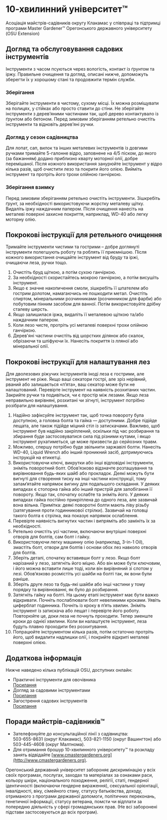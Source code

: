 # 10-хвилинний університет™

Асоціація майстрів-садівників округу Клакамас у співпраці та підтримці програми Master Gardener™ Орегонського державного університету (OSU Extension)  
## Догляд та обслуговування садових інструментів

Інструменти з часом псуються через вологість, контакт із ґрунтом та іржу. Правильне очищення та догляд, описані нижче, допоможуть зберегти їх у хорошому стані та продовжити термін служби.

### Зберігання
Зберігайте інструменти в чистому, сухому місці. Їх можна розміщувати на полицях, у стійках або просто ставити до стіни. Не зберігайте інструменти з дерев’яними частинами так, щоб дерево контактувало із ґрунтом або бетоном. Перед зимовим зберіганням ретельно очистіть інструменти та відновіть дерев’яні ручки.

### Догляд у сезон садівництва
Для лопат, сап, вилок та інших металевих інструментів із довгими ручками тримайте 5-галонне відро, заповнене на 4/5 піском, до якого (за бажанням) додано приблизно кварту моторної олії, добре перемішаної. Після кожного використання занурюйте інструмент у відро кілька разів, щоб очистити лезо та покрити його олією. Вийміть інструмент та протріть його трохи олійною ганчіркою.

### Зберігання взимку
Перед зимовим зберіганням ретельно очистіть інструменти. Зішкребіть ґрунт, за необхідності використовуючи жорстку металеву щітку. Видаліть іржу наждачним папером. Після очищення нанесіть на металеві поверхні захисне покриття, наприклад, WD-40 або легку моторну олію.

## Покрокові інструкції для ретельного очищення
Тримайте інструменти чистими та гострими – добре доглянуті інструменти полегшують роботу та роблять її приємнішою. Після кожного використання очищайте інструмент від бруду та іржі, очищаючи леза, ручки тощо.

1. Очистіть бруд щіткою, а потім сухою ганчіркою.  
2. За необхідності скористайтесь мокрою ганчіркою, а потім висушіть інструмент.  
3. Якщо є значне накопичення смоли, зішкребіть її шпателем або гострим долотом, намагаючись не пошкодити метал. Очистіть спиртом, мінеральними розчинниками (розчинником для фарби) або побутовим пінним засобом для ванної. Потім використовуйте дрібну сталеву шерсть.  
4. Якщо залишилася іржа, видаліть її металевою щіткою та/або наждачним папером.  
5. Коли лезо чисте, протріть усі металеві поверхні трохи олійною ганчіркою.  
6. Дерев'яні частини очистіть від шорстких ділянок або скалок, обрізаючи та шліфуючи їх. Нанесіть покриття із лляної або мінеральної олії.  

## Покрокові інструкції для налаштування лез
Для дволезових ріжучих інструментів іноді леза є гострими, але інструмент не ріже. Якщо ваші секатори гострі, але зріз нерівний, рваний або залишається «п’ята», ваш секатор може бути не налаштований. Перевірте інструмент на наявність розхитаних частин. Закрийте ручки та подивіться, чи є простір між лезами. Якщо леза неправильно вирівняні, розхитані чи зігнуті, інструмент потрібно розібрати для налаштування.

1. Надійно зафіксуйте інструмент так, щоб точка повороту була доступною, а головка болта та гайка — доступними. Добре підійде лещата, але також підійде міцний стіл із затискачами. Важливо, щоб інструмент був надійно закріплений, оскільки під час розбирання та збирання буде застосовуватися сила під різними кутами, і якщо інструмент рухатиметься, це може призвести до серйозних травм.  
2. Можливо, спершу потрібно буде звільнити заржавілі болти. Нанесіть WD-40, Liquid Wrench або інший проникний засіб, дотримуючись інструкцій на етикетці.  
3. Використовуючи ключі, викрутки або інші відповідні інструменти, зніміть поворотний болт. Обов’язково відзначте розташування та вирівнювання будь-яких шайб або прокладок. Деякі можуть бути вигнуті для створення тиску на інші частини конструкції, тому запам’ятайте напрямок вигину для подальшого складання. У деяких випадках є стопорна гайка або інший пристрій для запобігання її повороту. Якщо так, спочатку ослабте та зніміть його. У деяких випадках гайка постійно прикріплена до одного леза, але зазвичай вона вільна. Примітка: деякі поворотні болти мають ліву різьбу (затягування проти годинникової стрілки). Зазвичай на головці такого болта є стрілка, яка показує напрямок ослаблення.  
4. Перевірте наявність вигнутих частин і випряміть або замініть їх за необхідності.  
5. Ретельно очистіть усі частини, включаючи внутрішні поверхні отворів для болтів, сам болт і гайку.  
6. Використовуючи легку машинну олію (наприклад, 3-in-1 Oil), змастіть болт, отвори для болтів і основи обох лез навколо отворів для болтів.  
7. Зберіть деталі, спочатку вставивши болт у лезо. Якщо болт нарізаний у лезо, затягніть його міцно. Або він може бути ключовим, і його можна вставити лише тоді, коли він вирівняний зі слотом у лезі. Обов’язково розмістіть усі шайби на болті так, як вони були раніше.  
8. Зберіть друге лезо та будь-які шайби або інші частини у тому порядку та вирівнюванні, як було до розбирання.  
9. Затягніть гайку на болті. На цьому етапі інструмент має бути важко відкривати. Почніть послаблювати болт невеликими кроками. Уявіть циферблат годинника. Почніть із кроку в п’ять хвилин. Зніміть інструмент із затискача або лещат і перевірте його роботу. Повторюйте це, доки леза не почнуть проходити. Тепер зменште кроки до однієї хвилини. Коли ви налаштуєте інструмент, леза будуть плавно проходити без розхитування.  
10. Попрацюйте інструментом кілька разів, потім остаточно протріть його, щоб видалити надлишки олії, і покрийте відкриті металеві поверхні олією.  

## Додаткова інформація
Нижче наведено кілька публікацій OSU, доступних онлайн:  
- Практичні інструменти для овочівника  
  [Посилання](http://extension.oregonstate.edu/gardening/practical-tools-vegetable-gardener)  
- Догляд за садовими інструментами  
  [Посилання](http://extension.oregonstate.edu/gardening/take-good-care-hard-working-garden-tools)  
- Загострення садових інструментів  
  [Посилання](http://extension.oregonstate.edu/benton/sites/default/files/sharpgdn_insights2012.pdf)  

## Поради майстрів-садівників™
- Зателефонуйте до консультаційної лінії з садівництва:  
  503-655-8631 (округ Клакамас), 503-821-1150 (округ Вашингтон) або 503-445-4608 (округ Малтнома).  
- Для отримання брошур 10-хвилинного університету™ та розкладу занять відвідайте [www.cmastergardeners.org](http://www.cmastergardeners.org).  

Орегонський державний університет забороняє дискримінацію у всіх своїх програмах, послугах, заходах та матеріалах за ознаками раси, кольору шкіри, національного походження, релігії, статі, гендерної ідентичності (включаючи гендерне вираження), сексуальної орієнтації, інвалідності, віку, сімейного стану, статусу батьківства, доходу, отриманого з програми державної допомоги, політичних переконань, генетичної інформації, статусу ветерана, помсти чи відплати за попередню діяльність у сфері громадянських прав. (Не всі заборонені підстави застосовуються до всіх програм).